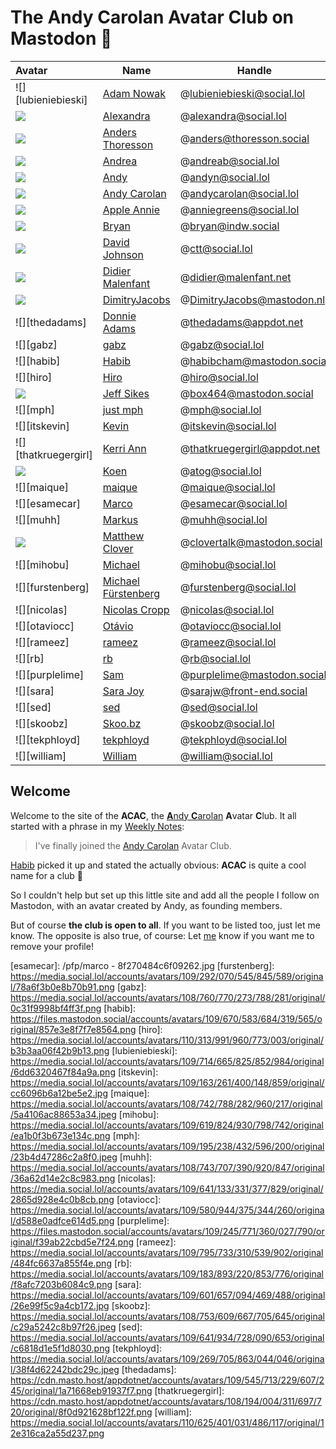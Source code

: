 # The Andy Carolan Avatar Club on Mastodon 🤘

| Avatar               | Name                                                   | Handle                      |
| :------------------- | ------------------------------------------------------ | --------------------------- |
| ![][lubieniebieski]  | [Adam Nowak](https://social.lol/@lubieniebieski)       | @lubieniebieski@social.lol  |
| ![][alexandra]       | [Alexandra](https://social.lol/@alexandra)             | @alexandra@social.lol       |
| ![][anders]          | [Anders Thoresson](https://thoresson.social/@anders)   | @anders@thoresson.social    |
| ![][andrea]          | [Andrea](https://social.lol/@andreab)                  | @andreab@social.lol         |
| ![][andyn]           | [Andy](https://social.lol/@andyn)                      | @andyn@social.lol           |
| ![][andycarolan]     | [Andy Carolan](https://social.lol/@andycarolan)        | @andycarolan@social.lol     |
| ![][anniegreens]     | [Apple Annie](https://social.lol/@anniegreens)         | @anniegreens@social.lol     |
| ![][bryan]           | [Bryan](https://indw.social/@bryan)                    | @bryan@indw.social          |
| ![][ctt]             | [David Johnson](https://social.lol/@ctt)               | @ctt@social.lol             |
| ![][didier]          | [Didier Malenfant](https://malenfant.net/@didier)      | @didier@malenfant.net       |
| ![][dimitry]         | [DimitryJacobs](https://mastodon.nl/@DimitryJacobs)    | @DimitryJacobs@mastodon.nl  |
| ![][thedadams]       | [Donnie Adams](https://appdot.net/@thedadams)          | @thedadams@appdot.net       |
| ![][gabz]            | [gabz](https://social.lol/@gabz)                       | @gabz@social.lol            |
| ![][habib]           | [Habib](https://mastodon.social/@habibcham)            | @habibcham@mastodon.social  |
| ![][hiro]            | [Hiro](https://social.lol/@hiro)                       | @hiro@social.lol            |
| ![][box464]          | [Jeff Sikes](https://mastodon.social/@box464)          | @box464@mastodon.social     |
| ![][mph]             | [just mph](https://social.lol/@mph)                    | @mph@social.lol             |
| ![][itskevin]        | [Kevin](https://social.lol/@itskevin)                  | @itskevin@social.lol        |
| ![][thatkruegergirl] | [Kerri Ann](https://appdot.net/@thatkruegergirl)       | @thatkruegergirl@appdot.net |
| ![][atog]            | [Koen](https://social.lol/@atog)                       | @atog@social.lol            |
| ![][maique]          | [maique](https://social.lol/@maique)                   | @maique@social.lol          |
| ![][esamecar]        | [Marco](https://social.lol/@esamecar)                  | @esamecar@social.lol        |
| ![][muhh]            | [Markus](https://social.lol/@muhh)                     | @muhh@social.lol            |
| ![][clovertalk]      | [Matthew Clover](https://mastodon.social/@clovertalk)  | @clovertalk@mastodon.social |
| ![][mihobu]          | [Michael](https://social.lol/@mihobu)                  | @mihobu@social.lol          |
| ![][furstenberg]     | [Michael Fürstenberg](https://social.lol/@furstenberg) | @furstenberg@social.lol     |
| ![][nicolas]         | [Nicolas Cropp](https://social.lol/@nicolas)           | @nicolas@social.lol         |
| ![][otaviocc]        | [Otávio](https://social.lol/@otaviocc)                 | @otaviocc@social.lol        |
| ![][rameez]          | [rameez](https://social.lol/@rameez)                   | @rameez@social.lol          |
| ![][rb]              | [rb](https://social.lol/@rb)                           | @rb@social.lol              |
| ![][purplelime]      | [Sam](https://mastodon.social/@purplelime)             | @purplelime@mastodon.social |
| ![][sara]            | [Sara Joy](https://front-end.social/@sarajw)           | @sarajw@front-end.social    |
| ![][sed]             | [sed](https://social.lol/@sed)                         | @sed@social.lol             |
| ![][skoobz]          | [Skoo.bz](https://social.lol/@skoobz)                  | @skoobz@social.lol          |
| ![][tekphloyd]       | [tekphloyd](https://social.lol/@tekphloyd)             | @tekphloyd@social.lol       |
| ![][william]         | [William](https://social.lol/@william)                 | @william@social.lol         |

## Welcome

Welcome to the site of the **ACAC**, the [**A**ndy **C**arolan](https://andycarolan.com/) **A**vatar **C**lub. It all started with a phrase in my [Weekly Notes](https://week.esamecar.net/24): 
 
> I've finally joined the [Andy Carolan](https://social.lol/@andycarolan) Avatar Club.

[Habib](https://social.lol/@habibcham@mastodon.social/110566879996115261) picked it up and stated the actually obvious: **ACAC** is quite a cool name for a club 🤣

So I couldn't help but set up this little site and add all the people I follow on Mastodon, with an avatar created by Andy, as founding members.

But of course **the club is open to all**. If you want to be listed too, just let me know. The opposite is also true, of course: Let [me](https://esamecar.omg.lol) know if you want me to remove your profile!

<a rel="me" href="https://mastodon.social/@acac"></a>

[alexandra]: https://media.social.lol/accounts/avatars/109/779/067/294/172/527/original/43e9da0aa4cd309c.png
[anders]: https://thoresson.social/system/accounts/avatars/109/420/235/389/505/928/original/0af55d8e1e782345.png
[andrea]: https://media.social.lol/accounts/avatars/109/789/892/022/936/666/original/98dd82476fee7f09.png
[andycarolan]: https://media.social.lol/accounts/avatars/109/381/075/265/447/863/original/76a3984008dc86e2.png
[andyn]: https://media.social.lol/accounts/avatars/108/760/748/212/181/750/original/7470d96dcc3b94a7.jpeg
[anniegreens]: https://media.social.lol/accounts/avatars/109/736/944/131/488/938/original/72b3a053b5a0a03f.png
[atog]: https://media.social.lol/accounts/avatars/110/304/443/905/917/313/original/ef9009c2c2fd3449.jpeg
[box464]: https://files.mastodon.social/accounts/avatars/109/259/207/144/483/733/original/7731027afdcab997.png
[bryan]: https://cdn.masto.host/indwsocial/accounts/avatars/110/580/266/792/374/965/original/a5ebb63a1afee08d.png 
[clovertalk]: https://files.mastodon.social/accounts/avatars/000/582/037/original/494e4b17bcb3c4b7.png
[ctt]: https://media.social.lol/accounts/avatars/108/954/321/125/740/129/original/84403a59e48405ed.png
[didier]: https://cdn.masto.host/mastodongamedevplace/accounts/avatars/109/380/881/617/106/122/original/c6a1d561428625e2.png
[dimitry]: https://mastodon.nl/system/accounts/avatars/000/023/790/original/b767c95008c80506.png
[esamecar]: /pfp/marco - 8f270484c6f09262.jpg
[furstenberg]: https://media.social.lol/accounts/avatars/109/292/070/545/845/589/original/78a6f3b0e8b70b91.png
[gabz]: https://media.social.lol/accounts/avatars/108/760/770/273/788/281/original/0c31f9998bf4ff3f.png
[habib]: https://files.mastodon.social/accounts/avatars/109/670/583/684/319/565/original/857e3e8f7f7e8564.png
[hiro]: https://media.social.lol/accounts/avatars/110/313/991/960/773/003/original/b3b3aa06f42b9b13.png
[lubieniebieski]: https://media.social.lol/accounts/avatars/109/714/665/825/852/984/original/6dd6320467f84a9a.png
[itskevin]: https://media.social.lol/accounts/avatars/109/163/261/400/148/859/original/cc6096b6a12be5e2.jpg
[maique]: https://media.social.lol/accounts/avatars/108/742/788/282/960/217/original/5a4106ac88653a34.jpeg
[mihobu]: https://media.social.lol/accounts/avatars/109/619/824/930/798/742/original/ea1b0f3b673e134c.png
[mph]: https://media.social.lol/accounts/avatars/109/195/238/432/596/200/original/23b4d47286c2a8f0.jpeg
[muhh]: https://media.social.lol/accounts/avatars/108/743/707/390/920/847/original/36a62d14e2c8c983.png
[nicolas]: https://media.social.lol/accounts/avatars/109/641/133/331/377/829/original/2865d928e4c0b8cb.png
[otaviocc]: https://media.social.lol/accounts/avatars/109/580/944/375/344/260/original/d588e0adfce614d5.png
[purplelime]: https://files.mastodon.social/accounts/avatars/109/245/771/360/027/790/original/f39ab22cbd5e7f24.png
[rameez]: https://media.social.lol/accounts/avatars/109/795/733/310/539/902/original/484fc6637a855f4e.png 
[rb]: https://media.social.lol/accounts/avatars/109/183/893/220/853/776/original/f8afc7203b6084c9.png
[sara]: https://media.social.lol/accounts/avatars/109/601/657/094/469/488/original/26e99f5c9a4cb172.jpg
[skoobz]: https://media.social.lol/accounts/avatars/108/753/609/667/705/645/original/c29a5242c8b97f26.jpeg
[sed]: https://media.social.lol/accounts/avatars/109/641/934/728/090/653/original/c6818d1e5f1d8030.png
[tekphloyd]: https://media.social.lol/accounts/avatars/109/269/705/863/044/046/original/38f4d62242bdc29c.jpeg
[thedadams]: https://cdn.masto.host/appdotnet/accounts/avatars/109/545/713/229/607/245/original/1a71668eb91937f7.png
[thatkruegergirl]: https://cdn.masto.host/appdotnet/accounts/avatars/108/194/004/311/697/720/original/8f0d921628bf122f.png
[william]: https://media.social.lol/accounts/avatars/110/625/401/031/486/117/original/12e316ca2a55d237.png

